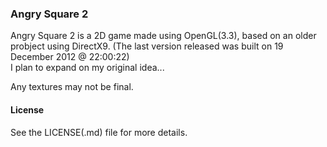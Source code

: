 ### Angry Square 2
Angry Square 2 is a 2D game made using OpenGL(3.3), based on an older probject using DirectX9.  (The last version released was built on 19 December 2012 @ 22:00:22)  
I plan to expand on my original idea...

Any textures may not be final.

#### License
See the LICENSE(.md) file for more details.

